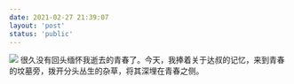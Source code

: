 ```yaml
---
date: 2021-02-27 21:39:07
layout: 'post'
status: 'public'
---
```

<audio src="https://inz.oss-cn-beijing.aliyuncs.com/Audios/128kbit/%E9%AB%98%E6%A2%A8%E5%BA%B7%E6%B2%BB%20-%20%E7%99%BD%E6%98%A0.mp3" autoplay loop></audio>
![](http://)
很久没有回头缅怀我逝去的青春了。今天，我捧着关于达叔的记忆，来到青春的坟墓旁，拨开分头丛生的杂草，将其深埋在青春之侧。